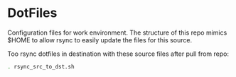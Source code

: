 # DotFiles
Configuration files for work environment. The structure of this repo mimics $HOME
to allow rsync to easily update the files for this source.

Too rsync dotfiles in destination with these source files after pull from repo:
```bash
. rsync_src_to_dst.sh
```